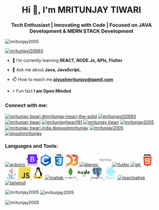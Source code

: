 <h1 align="center">Hi 👋, I'm MRITUNJAY TIWARI</h1>
<h3 align="center">Tech Enthusiast | Innovating with Code | Focused on JAVA Development & MERN STACK Development</h3>

<p align="left"> <img src="https://komarev.com/ghpvc/?username=mritunjay2005&label=Profile%20views&color=0e75b6&style=flat" alt="mritunjay2005" /> </p>

<p align="left"> <a href="https://twitter.com/mritunjayt20693" target="blank"><img src="https://img.shields.io/twitter/follow/mritunjayt20693?logo=twitter&style=for-the-badge" alt="mritunjayt20693" /></a> </p>

- 🌱 I’m currently learning **REACT, NODE.Js, APIs, Flutter**

- 💬 Ask me about **Java, JavaScript,**

- 📫 How to reach me **piyushmritunjay@gamil.com**

- ⚡ Fun fact **I am Open Minded**

<h3 align="left">Connect with me:</h3>
<p align="left">
<a href="https://codepen.io/mritunjay tiwari @mritunjay-tiwari-the-solid" target="blank"><img align="center" src="https://raw.githubusercontent.com/rahuldkjain/github-profile-readme-generator/master/src/images/icons/Social/codepen.svg" alt="mritunjay tiwari @mritunjay-tiwari-the-solid" height="30" width="40" /></a>
<a href="https://twitter.com/mritunjayt20693" target="blank"><img align="center" src="https://raw.githubusercontent.com/rahuldkjain/github-profile-readme-generator/master/src/images/icons/Social/twitter.svg" alt="mritunjayt20693" height="30" width="40" /></a>
<a href="https://linkedin.com/in/mritunjay tiwari" target="blank"><img align="center" src="https://raw.githubusercontent.com/rahuldkjain/github-profile-readme-generator/master/src/images/icons/Social/linked-in-alt.svg" alt="mritunjay tiwari" height="30" width="40" /></a>
<a href="https://instagram.com/mritunjaytiwari161" target="blank"><img align="center" src="https://raw.githubusercontent.com/rahuldkjain/github-profile-readme-generator/master/src/images/icons/Social/instagram.svg" alt="mritunjaytiwari161" height="30" width="40" /></a>
<a href="https://dribbble.com/mritunjay tiwari" target="blank"><img align="center" src="https://raw.githubusercontent.com/rahuldkjain/github-profile-readme-generator/master/src/images/icons/Social/dribbble.svg" alt="mritunjay tiwari" height="30" width="40" /></a>
<a href="https://www.codechef.com/users/mritunjay2005" target="blank"><img align="center" src="https://cdn.jsdelivr.net/npm/simple-icons@3.1.0/icons/codechef.svg" alt="mritunjay2005" height="30" width="40" /></a>
<a href="https://www.hackerrank.com/mritunjay tiwari india @piyushmritunjay" target="blank"><img align="center" src="https://raw.githubusercontent.com/rahuldkjain/github-profile-readme-generator/master/src/images/icons/Social/hackerrank.svg" alt="mritunjay tiwari india @piyushmritunjay" height="30" width="40" /></a>
<a href="https://www.leetcode.com/mritunjay2005" target="blank"><img align="center" src="https://raw.githubusercontent.com/rahuldkjain/github-profile-readme-generator/master/src/images/icons/Social/leet-code.svg" alt="mritunjay2005" height="30" width="40" /></a>
<a href="https://auth.geeksforgeeks.org/user/piyushmritunjay" target="blank"><img align="center" src="https://raw.githubusercontent.com/rahuldkjain/github-profile-readme-generator/master/src/images/icons/Social/geeks-for-geeks.svg" alt="piyushmritunjay" height="30" width="40" /></a>
</p>

<h3 align="left">Languages and Tools:</h3>
<p align="left"> <a href="https://www.arduino.cc/" target="_blank" rel="noreferrer"> <img src="https://cdn.worldvectorlogo.com/logos/arduino-1.svg" alt="arduino" width="40" height="40"/> </a> <a href="https://getbootstrap.com" target="_blank" rel="noreferrer"> <img src="https://raw.githubusercontent.com/devicons/devicon/master/icons/bootstrap/bootstrap-plain-wordmark.svg" alt="bootstrap" width="40" height="40"/> </a> <a href="https://www.cprogramming.com/" target="_blank" rel="noreferrer"> <img src="https://raw.githubusercontent.com/devicons/devicon/master/icons/c/c-original.svg" alt="c" width="40" height="40"/> </a> <a href="https://www.w3schools.com/css/" target="_blank" rel="noreferrer"> <img src="https://raw.githubusercontent.com/devicons/devicon/master/icons/css3/css3-original-wordmark.svg" alt="css3" width="40" height="40"/> </a> <a href="https://d3js.org/" target="_blank" rel="noreferrer"> <img src="https://raw.githubusercontent.com/devicons/devicon/master/icons/d3js/d3js-original.svg" alt="d3js" width="40" height="40"/> </a> <a href="https://www.djangoproject.com/" target="_blank" rel="noreferrer"> <img src="https://cdn.worldvectorlogo.com/logos/django.svg" alt="django" width="40" height="40"/> </a> <a href="https://expressjs.com" target="_blank" rel="noreferrer"> <img src="https://raw.githubusercontent.com/devicons/devicon/master/icons/express/express-original-wordmark.svg" alt="express" width="40" height="40"/> </a> <a href="https://flutter.dev" target="_blank" rel="noreferrer"> <img src="https://www.vectorlogo.zone/logos/flutterio/flutterio-icon.svg" alt="flutter" width="40" height="40"/> </a> <a href="https://git-scm.com/" target="_blank" rel="noreferrer"> <img src="https://www.vectorlogo.zone/logos/git-scm/git-scm-icon.svg" alt="git" width="40" height="40"/> </a> <a href="https://www.w3.org/html/" target="_blank" rel="noreferrer"> <img src="https://raw.githubusercontent.com/devicons/devicon/master/icons/html5/html5-original-wordmark.svg" alt="html5" width="40" height="40"/> </a> <a href="https://www.java.com" target="_blank" rel="noreferrer"> <img src="https://raw.githubusercontent.com/devicons/devicon/master/icons/java/java-original.svg" alt="java" width="40" height="40"/> </a> <a href="https://developer.mozilla.org/en-US/docs/Web/JavaScript" target="_blank" rel="noreferrer"> <img src="https://raw.githubusercontent.com/devicons/devicon/master/icons/javascript/javascript-original.svg" alt="javascript" width="40" height="40"/> </a> <a href="https://www.linux.org/" target="_blank" rel="noreferrer"> <img src="https://raw.githubusercontent.com/devicons/devicon/master/icons/linux/linux-original.svg" alt="linux" width="40" height="40"/> </a> <a href="https://www.mathworks.com/" target="_blank" rel="noreferrer"> <img src="https://upload.wikimedia.org/wikipedia/commons/2/21/Matlab_Logo.png" alt="matlab" width="40" height="40"/> </a> <a href="https://www.mongodb.com/" target="_blank" rel="noreferrer"> <img src="https://raw.githubusercontent.com/devicons/devicon/master/icons/mongodb/mongodb-original-wordmark.svg" alt="mongodb" width="40" height="40"/> </a> <a href="https://nodejs.org" target="_blank" rel="noreferrer"> <img src="https://raw.githubusercontent.com/devicons/devicon/master/icons/nodejs/nodejs-original-wordmark.svg" alt="nodejs" width="40" height="40"/> </a> <a href="https://www.postgresql.org" target="_blank" rel="noreferrer"> <img src="https://raw.githubusercontent.com/devicons/devicon/master/icons/postgresql/postgresql-original-wordmark.svg" alt="postgresql" width="40" height="40"/> </a> <a href="https://reactjs.org/" target="_blank" rel="noreferrer"> <img src="https://raw.githubusercontent.com/devicons/devicon/master/icons/react/react-original-wordmark.svg" alt="react" width="40" height="40"/> </a> <a href="https://reactnative.dev/" target="_blank" rel="noreferrer"> <img src="https://reactnative.dev/img/header_logo.svg" alt="reactnative" width="40" height="40"/> </a> <a href="https://tailwindcss.com/" target="_blank" rel="noreferrer"> <img src="https://www.vectorlogo.zone/logos/tailwindcss/tailwindcss-icon.svg" alt="tailwind" width="40" height="40"/> </a> </p>

<p><img align="left" src="https://github-readme-stats.vercel.app/api/top-langs?username=mritunjay2005&show_icons=true&locale=en&layout=compact" alt="mritunjay2005" /></p>

<p>&nbsp;<img align="center" src="https://github-readme-stats.vercel.app/api?username=mritunjay2005&show_icons=true&locale=en" alt="mritunjay2005" /></p>

<p><img align="center" src="https://github-readme-streak-stats.herokuapp.com/?user=mritunjay2005&" alt="mritunjay2005" /></p>
